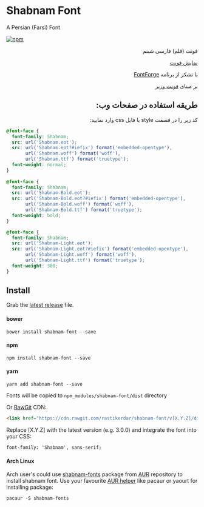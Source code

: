 <h1 id="shabnam-font">Shabnam Font</h1>
<p>A Persian (Farsi) Font</p>

[![npm](https://img.shields.io/npm/v/shabnam-font.svg)](https://www.npmjs.com/package/shabnam-font)
<p dir="rtl">فونت (قلم) فارسی شبنم</p>
<p dir="rtl"><a href="http://rastikerdar.github.io/shabnam-font/">نمایش فونت</a></p>
<p dir="rtl">با تشکر از برنامه <a href="https://fontforge.github.io">FontForge</a></p>
<p dir="rtl">بر مبنای <a href="http://rastikerdar.github.io/vazir-font/" dir="rtl">فونت وزیر</a></p>
<h2 id="-" dir="rtl">طریقه استفاده در صفحات وب:</h2>

<p dir="rtl">
کد زیر را در قسمت style یا فایل css وارد نمایید:
</p>


```css
@font-face {
  font-family: Shabnam;
  src: url('Shabnam.eot');
  src: url('Shabnam.eot?#iefix') format('embedded-opentype'),
       url('Shabnam.woff') format('woff'),
       url('Shabnam.ttf') format('truetype');
  font-weight: normal;
}
      
@font-face {
  font-family: Shabnam;
  src: url('Shabnam-Bold.eot');
  src: url('Shabnam-Bold.eot?#iefix') format('embedded-opentype'),
       url('Shabnam-Bold.woff') format('woff'),
       url('Shabnam-Bold.ttf') format('truetype');
  font-weight: bold;
}

@font-face {
  font-family: Shabnam;
  src: url('Shabnam-Light.eot');
  src: url('Shabnam-Light.eot?#iefix') format('embedded-opentype'),
       url('Shabnam-Light.woff') format('woff'),
       url('Shabnam-Light.ttf') format('truetype');
  font-weight: 300;
}
```

## Install

Grab the [latest release](https://github.com/rastikerdar/shabnam-font/releases/latest) file.

#### bower

```
bower install shabnam-font --save
```

#### npm
```
npm install shabnam-font --save
```

#### yarn
```
yarn add shabnam-font --save
```

Fonts will be copied to `npm_modules/shabnam-font/dist` directory

Or [RawGit](https://rawgit.com) CDN:

```html
<link href="https://cdn.rawgit.com/rastikerdar/shabnam-font/v[X.Y.Z]/dist/font-face.css" rel="stylesheet" type="text/css" />
```

Replace [X.Y.Z] with the latest version (e.g. 3.0.0) and integrate the font into your CSS:

```
font-family: 'Shabnam', sans-serif;
```

#### Arch Linux

Arch user's could use [shabnam-fonts](https://aur.archlinux.org/packages/shabnam-fonts/) package from [AUR](https://aur.archlinux.org/) repository to install shabnam font. Use your favourite [AUR helper](https://wiki.archlinux.org/index.php/AUR_helpers) like pacaur or yaourt for installing package:

```shell
pacaur -S shabnam-fonts
```
